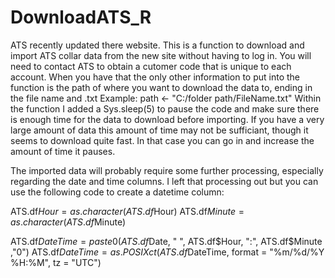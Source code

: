 # DownloadATS_R
ATS recently updated there website. This is a function to download and import ATS collar data from the new site without having to log in.
You will need to contact ATS to obtain a cutomer code that is unique to each account. When you have that the only other information to put into the function is the path of where you want to download the data to, ending in the file name and .txt
Example: path <- "C:/folder path/FileName.txt"
Within the function I added a Sys.sleep(5) to pause the code and make sure there is enough time for the data to download before importing. If you have a very large amount of data this amount of time may not be sufficiant, though it seems to download quite fast. In that case you can go in and increase the amount of time it pauses.

The imported data will probably require some further processing, especially regarding the date and time columns. I left that processing out but you can use the following code to create a datetime column:

ATS.df$Hour = as.character(ATS.df$Hour)
ATS.df$Minute = as.character(ATS.df$Minute)

ATS.df$DateTime = paste0(ATS.df$Date, " ", ATS.df$Hour, ":", ATS.df$Minute ,"0")
ATS.df$DateTime = as.POSIXct(ATS.df$DateTime, format = "%m/%d/%Y %H:%M", tz = "UTC")

